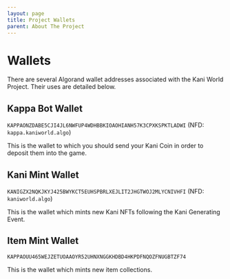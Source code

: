 ```yaml
---
layout: page
title: Project Wallets
parent: About The Project
---
```

# Wallets
There are several Algorand wallet addresses associated with the Kani World Project. Their
uses are detailed below.

## Kappa Bot Wallet
`KAPPAONZDABE5CJI4JL6NWFUP4WDHBBKIOAOHIANH57K3CPXKSPKTLADWI` (NFD: `kappa.kaniworld.algo`)

This is the wallet to which you should send your Kani Coin in order to deposit
them into the game.

## Kani Mint Wallet
`KANIGZX2NQKJKYJ425BWYKCT5EUHSPBRLXEJLIT2JHGTWOJ2MLYCNIVHFI` (NFD: `kaniworld.algo`)

This is the wallet which mints new Kani NFTs following the Kani Generating
Event.

## Item Mint Wallet
`KAPPAOUU465WEJZETUOAAOYR52UHNXNGGKHDBD4HKPDFNQOZFNUGBTZF74`

This is the wallet which mints new item collections.
